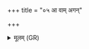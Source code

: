 +++
title = "०५ आ वाम् अगन्"

+++
<details><summary>मूलम् (GR)</summary>

आ वाम् अगन् सुमतिर् वाजिनीवसू  
न्य् अश्विना हृत्सु कामा अरंसत ।  
अभूतं गोपा मिथुना शुभस्पती  
प्रिया अर्यम्णो दुर्याꣳ अशीमहि ॥
</details>